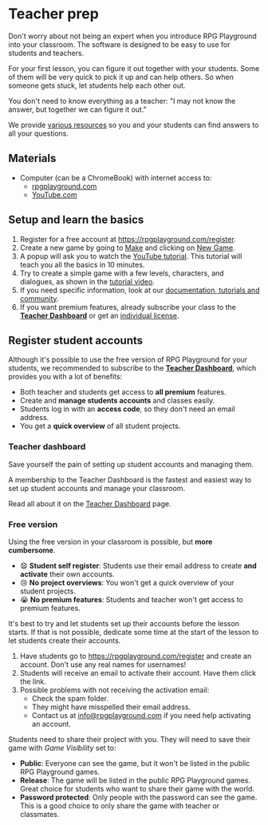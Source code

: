 # Teacher prep

Don't worry about not being an expert when you introduce RPG Playground into your classroom. The software is designed to be easy to use for students and teachers.

For your first lesson, you can figure it out together with your students. Some of them will be very quick to pick it up and can help others. So when someone gets stuck, let students help each other out.

You don't need to know everything as a teacher: "I may not know the answer, but together we can figure it out."

We provide [various resources](../#questions-and-answers) so you and your students can find answers to all your questions. 



## Materials

- Computer (can be a ChromeBook) with internet access to:
    - [rpgplayground.com](https://rpgplayground.com)
    - [YouTube.com](https://youtube.com)

## Setup and learn the basics

1. Register for a free account at https://rpgplayground.com/register.
1. Create a new game by going to [Make](https://rpgplayground.com/make/) and clicking on [New Game](https://rpgplayground.com/new-game/).
1. A popup will ask you to watch the [YouTube tutorial](https://youtu.be/D54SjyJAxjs?si=Ru4_99jhB76vm2AH). This tutorial will teach you all the basics in 10 minutes.
1. Try to create a simple game with a few levels, characters, and dialogues, as shown in the [tutorial video](https://youtu.be/D54SjyJAxjs?si=Ru4_99jhB76vm2AH).
1. If you need specific information, look at our [documentation, tutorials and community](../#questions-and-answers).
1. If you want premium features, already subscribe your class to the [**Teacher Dashboard**](https://rpgplayground.com/teachers/) or get an [individual license](https://rpgplayground.com/upgrade/).


## Register student accounts

Although it's possible to use the free version of RPG Playground for your students, we recommended to subscribe to the [**Teacher Dashboard**](https://rpgplayground.com/teachers/), which provides you with a lot of benefits:

- Both teacher and students get access to **all premium** features.
- Create and **manage students accounts** and classes easily.
- Students log in with an **access code**, so they don't need an email address.
- You get a **quick overview** of all student projects.


### Teacher dashboard

Save yourself the pain of setting up student accounts and managing them.

A membership to the Teacher Dashboard is the fastest and easiest way to set up student accounts and manage your classroom.

Read all about it on the [Teacher Dashboard](teacher-dashboard) page.



### Free version

Using the free version in your classroom is possible, but **more cumbersome**. 

- 😧 **Student self register**: Students use their email address to create **and activate** their own accounts. 
- 😢 **No project overviews**: You won't get a quick overview of your student projects.
- 😭 **No premium features**: Students and teacher won't get access to premium features.


It's best to try and let students set up their accounts before the lesson starts. If that is not possible, dedicate some time at the start of the lesson to let students create their accounts.

1. Have students go to https://rpgplayground.com/register and create an account. Don't use any real names for usernames!
2. Students will receive an email to activate their account. Have them click the link.
3. Possible problems with not receiving the activation email:
    - Check the spam folder.
    - They might have misspelled their email address.
    - Contact us at [info@rpgplayground.com](mailto:info@rpgplayground.com?subject=Please%20activate%20student%20account) if you need help activating an account.

Students need to share their project with you. They will need to save their game with *Game Visibility* set to:

- **Public**: Everyone can see the game, but it won't be listed in the public RPG Playground games.
- **Release**: The game will be listed in the public RPG Playground games. Great choice for students who want to share their game with the world.
- **Password protected**: Only people with the password can see the game. This is a good choice to only share the game with teacher or classmates.
